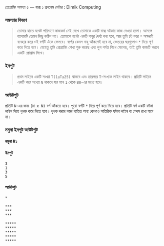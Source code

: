প্রোগ্রামিং সমস্যা ৫ — বাক্স ১
প্রবলেম সেটার : Dimik Computing
  
### সমস্যার বিবরণ
> তোমার হাতে যথেষ্ট পরিমাণে কাজকর্ম নেই দেখে তোমাকে একটি বাক্স আঁকার কাজ দেওয়া হলো। আসলে ব্যাপারটি তেমন কিছু কঠিন নয়। তোমাকে বর্গের একটি বাহুর দৈর্ঘ্য বলা হবে, আর তুমি চট করে `*` অক্ষরটি ব্যবহার করে ওই বর্গটি এঁকে ফেলবে। বর্গের কেবল বাহু আঁকলেই হবে না, ভেতরের ঘরগুলোও `*` দিয়ে পূর্ণ করে দিতে হবে। যেহেতু তুমি প্রোগ্রামিং শেখা শুরু করেছ এবং লুপ পর্যন্ত শিখে ফেলেছ, তাই তুমি কাজটি করবে একটি প্রোগ্রাম লিখে।

### ইনপুট
> প্রথম লাইনে একটি সংখ্যা `T(1≤T≤25)` থাকবে এবং তারপরে `T`-সংখ্যক লাইন থাকবে। প্রতিটি লাইনে একটি করে সংখ্যা `N` থাকবে যার মান `1` থেকে `80`-এর মধ্যে হবে।

### আউটপুট
প্রতিটি `N`-এর জন্য `(N x N)` বর্গ আঁকতে হবে। পুরো বর্গটি `*` দিয়ে পূর্ণ করে দিতে হবে। প্রতিটি বর্গ একটি ফাঁকা লাইন দিয়ে পৃথক করে দিতে হবে। পৃথক করার কাজ ব্যতিত অন্য কোথাও অতিরিক্ত ফাঁকা লাইন বা স্পেস রাখা যাবে না।


### নমুনা ইনপুট আউটপুট
#### নমুনা #১
#### ইনপুট
	3
	1
	3
	5
#### আউটপুট
	*

	***
	***
	***

	*****
	*****
	*****
	*****
	*****
